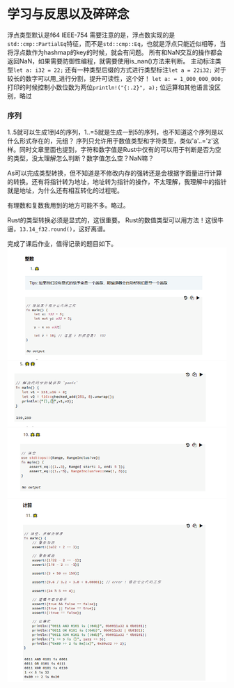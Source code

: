 # 学习与反思以及碎碎念
浮点类型默认是f64 IEEE-754
需要注意的是，浮点数实现的是`std::cmp::PartialEq`特征，而不是`std::cmp::Eq`，也就是浮点只能近似相等，当将浮点数作为hashmap的key的时候，就会有问题。
所有和NaN交互的操作都会返回NaN，如果需要防御性编程，就需要使用is_nan()方法来判断。
主动标注类型`let a: i32 = 22;`
还有一种类型后缀的方式进行类型标注`let a = 22i32;`
对于较长的数字可以用_进行分割，提升可读性，这个好！
`let a: = 1_000_000_000;`
打印的时候控制小数位数为两位`println!("{:.2}", a);`
位运算和其他语言没区别，略过
### 序列
1..5就可以生成1到4的序列，1..=5就是生成一到5的序列，也不知道这个序列是以什么形式存在的，元组？
序列只允许用于数值类型和字符类型，类似'a'..='z'这样。同时文章里面也提到，字符和数字值是Rust中仅有的可以用于判断是否为空的类型，没太理解怎么判断？数字值怎么空？NaN嘛？

As可以完成类型转换，但不知道是不修改内存的强转还是会根据字面量进行计算的转换。还有将指针转为地址，地址转为指针的操作，不太理解，我理解中的指针就是地址，为什么还有相互转化的过程呢。

有理数和复数我用到的地方可能不多。略过。

Rust的类型转换必须是显式的，这很重要。
Rust的数值类型可以用方法！这很牛逼，`13.14_f32.round()`，这好离谱。

完成了课后作业，值得记录的题目如下。
![as的用法](md-pic/as的用法.png)
![看不懂了](md-pic/看不懂了.png)
![序列](md-pic/序列.png)
![数值计算的细节](md-pic/数值计算的细节.png)